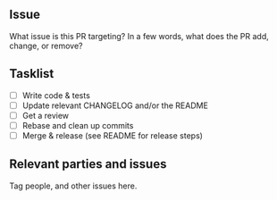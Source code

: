 ## Issue

What issue is this PR targeting? In a few words, what does the PR add, change, or remove?

## Tasklist

- [ ] Write code & tests
- [ ] Update relevant CHANGELOG and/or the README
- [ ] Get a review
- [ ] Rebase and clean up commits
- [ ] Merge & release (see README for release steps)

## Relevant parties and issues

Tag people, and other issues here.


